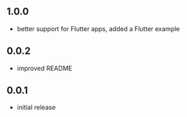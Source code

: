## 1.0.0

- better support for Flutter apps, added a Flutter example
## 0.0.2

- improved README

## 0.0.1

- initial release
